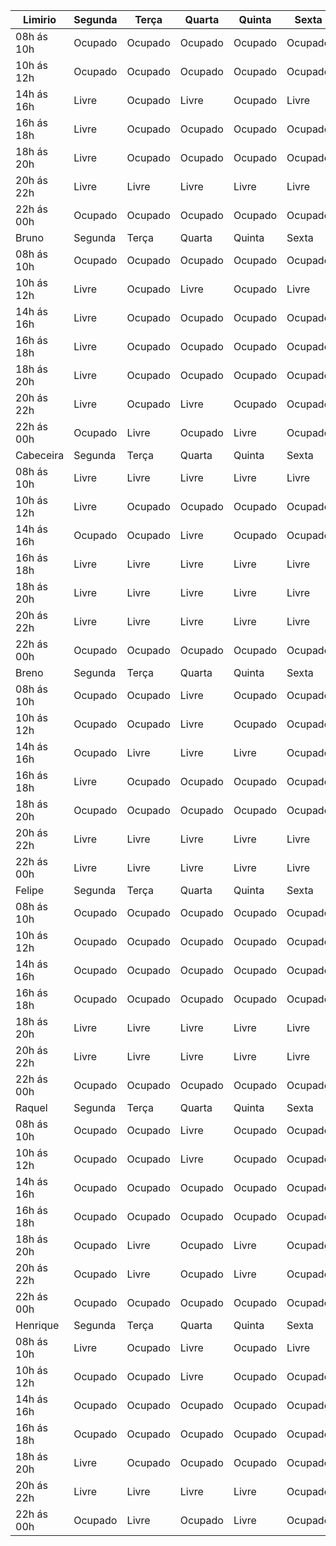 | Limirio | Segunda | Terça | Quarta | Quinta | Sexta | Sábado | Domingo |
| --- | --- | --- | --- | --- | --- | --- | --- |
| 08h ás 10h | Ocupado | Ocupado | Ocupado | Ocupado | Ocupado | Ocupado | Ocupado |
| 10h ás 12h | Ocupado | Ocupado | Ocupado | Ocupado | Ocupado | Livre | Livre |
| 14h ás 16h | Livre | Ocupado | Livre | Ocupado | Livre | Livre | Livre |
| 16h ás 18h | Livre | Ocupado | Ocupado | Ocupado | Ocupado | Livre | Livre |
| 18h ás 20h | Livre | Ocupado | Ocupado | Ocupado | Ocupado | Livre | Ocupado |
| 20h ás 22h | Livre | Livre | Livre | Livre | Livre | Ocupado | Ocupado |
| 22h ás 00h | Ocupado | Ocupado | Ocupado | Ocupado | Ocupado | Ocupado | Ocupado |
| Bruno | Segunda | Terça | Quarta | Quinta | Sexta | Sábado | Domingo |
| 08h ás 10h | Ocupado | Ocupado | Ocupado | Ocupado | Ocupado | Ocupado | Ocupado |
| 10h ás 12h | Livre | Ocupado | Livre | Ocupado | Livre | Livre | Livre |
| 14h ás 16h | Livre | Ocupado | Ocupado | Ocupado | Ocupado | Livre | Livre |
| 16h ás 18h | Livre | Ocupado | Ocupado | Ocupado | Ocupado | Livre | Livre |
| 18h ás 20h | Livre | Ocupado | Ocupado | Ocupado | Ocupado | Livre | Livre |
| 20h ás 22h | Livre | Ocupado | Livre | Ocupado | Ocupado | Livre | Livre |
| 22h ás 00h | Ocupado | Livre | Ocupado | Livre | Ocupado | Ocupado | Ocupado |
| Cabeceira | Segunda | Terça | Quarta | Quinta | Sexta | Sábado | Domingo |
| 08h ás 10h | Livre | Livre | Livre | Livre | Livre | Ocupado | Ocupado |
| 10h ás 12h | Livre | Ocupado | Ocupado | Ocupado | Ocupado | Ocupado | Livre |
| 14h ás 16h | Ocupado | Ocupado | Livre | Ocupado | Ocupado | Livre | Livre |
| 16h ás 18h | Livre | Livre | Livre | Livre | Livre | Livre | Livre |
| 18h ás 20h | Livre | Livre | Livre | Livre | Livre | Ocupado | Ocupado |
| 20h ás 22h | Livre | Livre | Livre | Livre | Livre | Ocupado | Ocupado |
| 22h ás 00h | Ocupado | Ocupado | Ocupado | Ocupado | Ocupado | Ocupado | Ocupado |
| Breno | Segunda | Terça | Quarta | Quinta | Sexta | Sábado | Domingo |
| 08h ás 10h | Ocupado | Ocupado | Livre | Ocupado | Ocupado | Ocupado | Ocupado |
| 10h ás 12h | Ocupado | Ocupado | Livre | Ocupado | Ocupado | Livre | Ocupado |
| 14h ás 16h | Ocupado | Livre | Livre | Livre | Ocupado | Livre | Ocupado |
| 16h ás 18h | Livre | Ocupado | Ocupado | Ocupado | Ocupado | Livre | Ocupado |
| 18h ás 20h | Ocupado | Ocupado | Ocupado | Ocupado | Ocupado | Livre | Ocupado |
| 20h ás 22h | Livre | Livre | Livre | Livre | Livre | Livre | Ocupado |
| 22h ás 00h | Livre | Livre | Livre | Livre | Livre | Livre | Ocupado |
| Felipe | Segunda | Terça | Quarta | Quinta | Sexta | Sábado | Domingo |
| 08h ás 10h | Ocupado | Ocupado | Ocupado | Ocupado | Ocupado | Livre | Ocupado |
| 10h ás 12h | Ocupado | Ocupado | Ocupado | Ocupado | Ocupado | Livre | Ocupado |
| 14h ás 16h | Ocupado | Ocupado | Ocupado | Ocupado | Ocupado | Ocupado | Ocupado |
| 16h ás 18h | Ocupado | Ocupado | Ocupado | Ocupado | Ocupado | Ocupado | Ocupado |
| 18h ás 20h | Livre | Livre | Livre | Livre | Livre | Ocupado | Ocupado |
| 20h ás 22h | Livre | Livre | Livre | Livre | Livre | Ocupado | Ocupado |
| 22h ás 00h | Ocupado | Ocupado | Ocupado | Ocupado | Ocupado | Ocupado | Ocupado |
| Raquel | Segunda | Terça | Quarta | Quinta | Sexta | Sábado | Domingo |
| 08h ás 10h | Ocupado | Ocupado | Livre | Ocupado | Ocupado | Livre | Ocupado |
| 10h ás 12h | Ocupado | Ocupado | Livre | Ocupado | Ocupado | Livre | Ocupado |
| 14h ás 16h | Ocupado | Ocupado | Ocupado | Ocupado | Ocupado | Ocupado | Ocupado |
| 16h ás 18h | Ocupado | Ocupado | Ocupado | Ocupado | Ocupado | Ocupado | Ocupado |
| 18h ás 20h | Ocupado | Livre | Ocupado | Livre | Ocupado | Ocupado | Ocupado |
| 20h ás 22h | Ocupado | Livre | Ocupado | Livre | Ocupado | Ocupado | Ocupado |
| 22h ás 00h | Ocupado | Ocupado | Ocupado | Ocupado | Ocupado | Ocupado | Ocupado |
| Henrique | Segunda | Terça | Quarta | Quinta | Sexta | Sábado | Domingo |
| 08h ás 10h | Livre | Ocupado | Livre | Ocupado | Livre | Livre | Livre |
| 10h ás 12h | Ocupado | Ocupado | Livre | Ocupado | Ocupado | Livre | Livre |
| 14h ás 16h | Ocupado | Ocupado | Ocupado | Ocupado | Ocupado | Livre | Livre |
| 16h ás 18h | Ocupado | Ocupado | Ocupado | Ocupado | Ocupado | Livre | Livre |
| 18h ás 20h | Livre | Ocupado | Ocupado | Ocupado | Ocupado | Livre | Ocupado |
| 20h ás 22h | Livre | Livre | Livre | Livre | Ocupado | Livre | Ocupado |
| 22h ás 00h | Ocupado | Livre | Ocupado | Livre | Ocupado | Livre | Ocupado |

